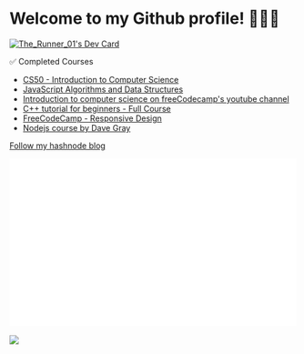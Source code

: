 # Welcome to my Github profile! 👋👋👋

<a href="https://app.daily.dev/RunnerDigital"><img src="https://api.daily.dev/devcards/623f17b602b94cb8b0f97d4e004af587.png?r=4wq" width="400" alt="The_Runner_01's Dev Card"/></a>
  
✅ Completed Courses
- [CS50 - Introduction to Computer Science](https://certificates.cs50.io/838bbaa3-e410-413f-b574-b173f0b5db44.pdf?size=letter)
- [JavaScript Algorithms and Data Structures](https://freecodecamp.org/certification/The_Runner_01/javascript-algorithms-and-data-structures)
- [Introduction to computer science on freeCodecamp's youtube channel](https://www.youtube.com/watch?v=zOjov-2OZ0E&t=1s&ab_channel=freeCodeCamp.org "Link to the course")
- [C++ tutorial for beginners - Full Course](https://www.youtube.com/watch?v=vLnPwxZdW4Y&ab_channel=freeCodeCamp.org "Link to the course")
- [FreeCodeCamp - Responsive Design](https://www.freecodecamp.org/certification/The_Runner_01/responsive-web-design)
- [Nodejs course by Dave Gray](https://www.youtube.com/watch?v=f2EqECiTBL8&t=22547s&ab_channel=DaveGray)

[Follow my hashnode blog](https://therunner.digital/)

![](https://raw.githubusercontent.com/Chrd26/git-stats/master/generated/overview.svg#gh-dark-mode-only)

![](https://raw.github.com/Chrd26/git-stats/blob/master/generated/languages.svg#gh-dark-mode-only)


<!--
**Chrd26/Chrd26** is a ✨ _special_ ✨ repository because its `README.md` (this file) appears on your GitHub profile

Here are some ideas to get you started:

- 🔭 I’m currently working on ...
- 🌱 I’m currently learning ...
- 👯 I’m looking to collaborate on ...
- 🤔 I’m looking for help with ...
- 💬 Ask me about ...
- 📫 How to reach me: ...
- 😄 Pronouns: ...
- ⚡ Fun fact: ...
-->
